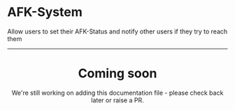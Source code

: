 # AFK-System

Allow users to set their AFK-Status and notify other users if they try to reach them

---

<center><h1>Coming soon</h1></center>
<center>We're still working on adding this documentation file - please check back later or raise a PR.</center>
